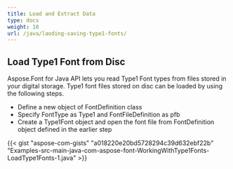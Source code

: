 ```yaml
---
title: Load and Extract Data
type: docs
weight: 10
url: /java/laoding-saving-type1-fonts/
---
```


## **Load Type1 Font from Disc**
Aspose.Font for Java API lets you read Type1 Font types from files stored in your digital storage. Type1 font files stored on disc can be loaded by using the following steps.
 * Define a new object of FontDefinition class
 * Specify FontType as Type1 and FontFileDefinition as pfb
 * Create a Type1Font object and open the font file from FontDefinition object defined in the earlier step

{{< gist "aspose-com-gists" "a018220e20bd5728294c39d632ebf22b" "Examples-src-main-java-com-aspose-font-WorkingWithType1Fonts-LoadType1Fonts-1.java" >}}
